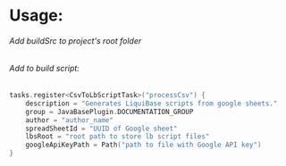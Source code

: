 # Usage:

###### Add buildSrc to project's root folder

###### Add to build script:
``` kotlin
tasks.register<CsvToLbScriptTask>("processCsv") {
    description = "Generates LiquiBase scripts from google sheets."
    group = JavaBasePlugin.DOCUMENTATION_GROUP
    author = "author_name"
    spreadSheetId = "UUID of Google sheet"
    lbsRoot = "root path to store lb script files"
    googleApiKeyPath = Path("path to file with Google API key")
}
```
